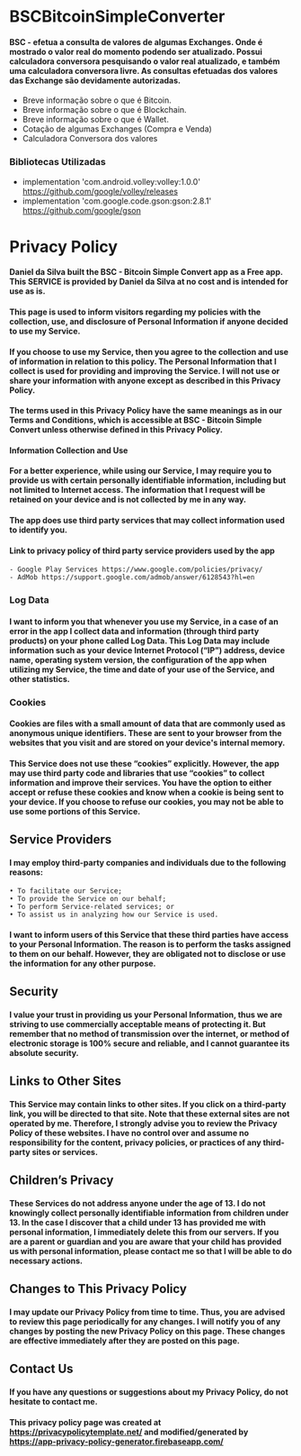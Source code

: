 # BSCBitcoinSimpleConverter

#### BSC - efetua a consulta de valores de algumas Exchanges. Onde é mostrado o valor real do momento podendo ser atualizado. Possui calculadora conversora pesquisando o valor real atualizado, e também uma calculadora conversora livre. As consultas efetuadas dos valores das Exchange são devidamente autorizadas.
- Breve informação sobre o que é Bitcoin.
- Breve informação sobre o que é Blockchain.
- Breve informação sobre o que é Wallet.
- Cotação de algumas Exchanges (Compra e Venda)
- Calculadora Conversora dos valores

### Bibliotecas Utilizadas

- implementation 'com.android.volley:volley:1.0.0' https://github.com/google/volley/releases
- implementation 'com.google.code.gson:gson:2.8.1' https://github.com/google/gson


# Privacy Policy
#### Daniel da Silva built the BSC - Bitcoin Simple Convert app as a Free app. This SERVICE is provided by Daniel da Silva at no cost and is intended for use as is. 

#### This page is used to inform visitors regarding my policies with the collection, use, and disclosure of Personal Information if anyone decided to use my Service. 
#### If you choose to use my Service, then you agree to the collection and use of information in relation to this policy. The Personal Information that I collect is used for providing and improving the Service. I will not use or share your information with anyone except as described in this Privacy Policy. 
#### The terms used in this Privacy Policy have the same meanings as in our Terms and Conditions, which is accessible at BSC - Bitcoin Simple Convert unless otherwise defined in this Privacy Policy. 
#### Information Collection and Use
#### For a better experience, while using our Service, I may require you to provide us with certain personally identifiable information, including but not limited to Internet access. The information that I request will be retained on your device and is not collected by me in any way. 
#### The app does use third party services that may collect information used to identify you.
#### Link to privacy policy of third party service providers used by the app
    - Google Play Services https://www.google.com/policies/privacy/
    - AdMob https://support.google.com/admob/answer/6128543?hl=en
### Log Data
#### I want to inform you that whenever you use my Service, in a case of an error in the app I collect data and information (through third party products) on your phone called Log Data. This Log Data may include information such as your device Internet Protocol (“IP”) address, device name, operating system version, the configuration of the app when utilizing my Service, the time and date of your use of the Service, and other statistics. 
### Cookies
#### Cookies are files with a small amount of data that are commonly used as anonymous unique identifiers. These are sent to your browser from the websites that you visit and are stored on your device's internal memory. 
#### This Service does not use these “cookies” explicitly. However, the app may use third party code and libraries that use “cookies” to collect information and improve their services. You have the option to either accept or refuse these cookies and know when a cookie is being sent to your device. If you choose to refuse our cookies, you may not be able to use some portions of this Service. 
## Service Providers
#### I may employ third-party companies and individuals due to the following reasons:
    • To facilitate our Service; 
    • To provide the Service on our behalf; 
    • To perform Service-related services; or 
    • To assist us in analyzing how our Service is used.
####  I want to inform users of this Service that these third parties have access to your Personal Information. The reason is to perform the tasks assigned to them on our behalf. However, they are obligated not to disclose or use the information for any other purpose. 
## Security
#### I value your trust in providing us your Personal Information, thus we are striving to use commercially acceptable means of protecting it. But remember that no method of transmission over the internet, or method of electronic storage is 100% secure and reliable, and I cannot guarantee its absolute security. 
## Links to Other Sites
#### This Service may contain links to other sites. If you click on a third-party link, you will be directed to that site. Note that these external sites are not operated by me. Therefore, I strongly advise you to review the Privacy Policy of these websites. I have no control over and assume no responsibility for the content, privacy policies, or practices of any third-party sites or services. 
## Children’s Privacy
#### These Services do not address anyone under the age of 13. I do not knowingly collect personally identifiable information from children under 13. In the case I discover that a child under 13 has provided me with personal information, I immediately delete this from our servers. If you are a parent or guardian and you are aware that your child has provided us with personal information, please contact me so that I will be able to do necessary actions. 
## Changes to This Privacy Policy
#### I may update our Privacy Policy from time to time. Thus, you are advised to review this page periodically for any changes. I will notify you of any changes by posting the new Privacy Policy on this page. These changes are effective immediately after they are posted on this page. 
## Contact Us
#### If you have any questions or suggestions about my Privacy Policy, do not hesitate to contact me. 
#### This privacy policy page was created at https://privacypolicytemplate.net/ and modified/generated by https://app-privacy-policy-generator.firebaseapp.com/

      

